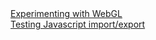<!-- <!DOCTYPE html> testing VS commits-->
<html lang="en">
	<head>
		<title><a href="raaronshaw.github.io">raaronshaw.github.io</a></title>
	</head>
	<body>
		<!-- <A HREF="SiteMap_Health/index.html">SiteMap IP Health</A><BR>
		<A HREF="Neural_Network_Simple/index.html">Neural_Network_Simple</A><BR>
		<A HREF="Neural_Network_Deep/index.html">Neural_Network_Deep</A><BR> -->
		<A HREF="prefect/index.html">Experimenting with WebGL</A><BR>
		<A HREF="JSModuleTest/JSModuleTest.html">Testing Javascript import/export</A>
	</body>
</html>


